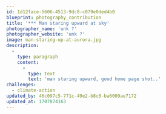 ```yaml
---
id: 1d12face-5606-4513-9dc8-c079e0ded4b0
blueprint: photography_contribution
title: '*** Man staring upward at sky'
photographer_name: 'unk ?'
photographer_website: 'unk ?'
image: man-staring-up-at-aurora.jpg
description:
  -
    type: paragraph
    content:
      -
        type: text
        text: 'man staring upward, good home page shot..'
challenges:
  - climate-action
updated_by: 46c097c5-771c-49e2-b8c6-ba6009ae7172
updated_at: 1707874163
---
```

